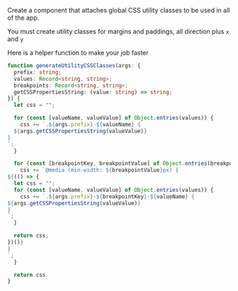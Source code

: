 Create a component that attaches global CSS utility classes to be used in all of the app.

You must create utility classes for margins and paddings, all direction plus `x` and `y`

Here is a helper function to make your job faster

```typescript
function generateUtilityCSSClasses(args: {
  prefix: string;
  values: Record<string, string>;
  breakpoints: Record<string, string>;
  getCSSPropertiesString: (value: string) => string;
}) {
  let css = "";

  for (const [valueName, valueValue] of Object.entries(values)) {
    css += `.${args.prefix}-${valueName} {
  ${args.getCSSPropertiesString(valueValue)}
}
`;
  }

  for (const [breakpointKey, breakpointValue] of Object.entries(breakpoints)) {
    css += `@media (min-width: ${breakpointValue}px) {
${(() => {
  let css = "";
  for (const [valueName, valueValue] of Object.entries(values)) {
    css += `.${args.prefix}-${breakpointKey}-${valueName} {
${args.getCSSPropertiesString(valueValue)}
}
`;
  }

  return css;
})()}
}
`;
  }

  return css
}
```